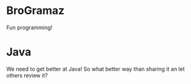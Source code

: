 # BroGramaz

Fun programming!

# Java

We need to get better at Java! So what better way than sharing it an let others review it? 